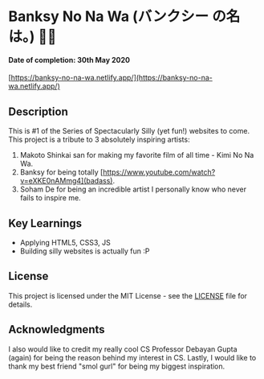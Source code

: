 # Banksy No Na Wa (バンクシー の名は。) 🎨🗾
#### Date of completion: 30th May 2020
[https://banksy-no-na-wa.netlify.app/](https://banksy-no-na-wa.netlify.app/)

## Description
This is #1 of the Series of Spectacularly Silly (yet fun!) websites to come. This project is a tribute to 3 absolutely inspiring artists:
1. Makoto Shinkai san for making my favorite film of all time - Kimi No Na Wa. 
2. Banksy for being totally [https://www.youtube.com/watch?v=eXKE0nAMmg4](badass).
3. Soham De for being an incredible artist I personally know who never fails to inspire me.

## Key Learnings
* Applying HTML5, CSS3, JS
* Building silly websites is actually fun :P

## License
This project is licensed under the MIT License - see the [LICENSE](LICENSE) file for details.

## Acknowledgments
I also would like to credit my really cool CS Professor Debayan Gupta (again) for being the reason behind my interest in CS. 
Lastly, I would like to thank my best friend "smol gurl" for being my biggest inspiration. 

